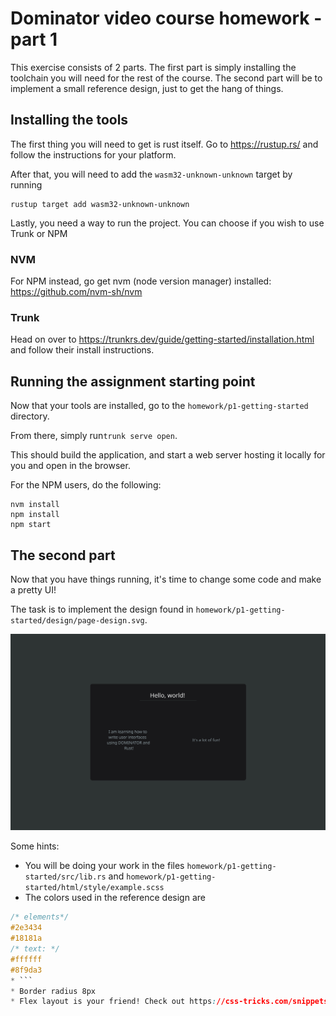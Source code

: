 # Dominator video course homework - part 1

This exercise consists of 2 parts. 
The first part is simply installing the toolchain you will need for the rest of the course.
The second part will be to implement a small reference design, just to get the hang of things.


## Installing the tools

The first thing you will need to get is rust itself.
Go to https://rustup.rs/ and follow the instructions for your platform.

After that, you will need to add the `wasm32-unknown-unknown` target by running 

```shell
rustup target add wasm32-unknown-unknown
```

Lastly, you need a way to run the project.
You can choose if you wish to use Trunk or NPM

### NVM 

For NPM instead, go get nvm (node version manager) installed: https://github.com/nvm-sh/nvm

### Trunk

Head on over to https://trunkrs.dev/guide/getting-started/installation.html and follow their install instructions.

## Running the assignment starting point

Now that your tools are installed, go to the `homework/p1-getting-started` directory.

From there, simply run`trunk serve open`.

This should build the application, and start a web server hosting it locally for you and open in the browser.

For the NPM users, do the following:

```shell
nvm install
npm install
npm start 
```

## The second part

Now that you have things running, it's time to change some code and make a pretty UI!

The task is to implement the design found in `homework/p1-getting-started/design/page-design.svg`.

![](page-design.svg)

Some hints: 

* You will be doing your work in the files `homework/p1-getting-started/src/lib.rs` and `homework/p1-getting-started/html/style/example.scss`
* The colors used in the reference design are 
```css
/* elements*/
#2e3434
#18181a 
/* text: */
#ffffff
#8f9da3
* ```
* Border radius 8px
* Flex layout is your friend! Check out https://css-tricks.com/snippets/css/a-guide-to-flexbox/ to master it! 

